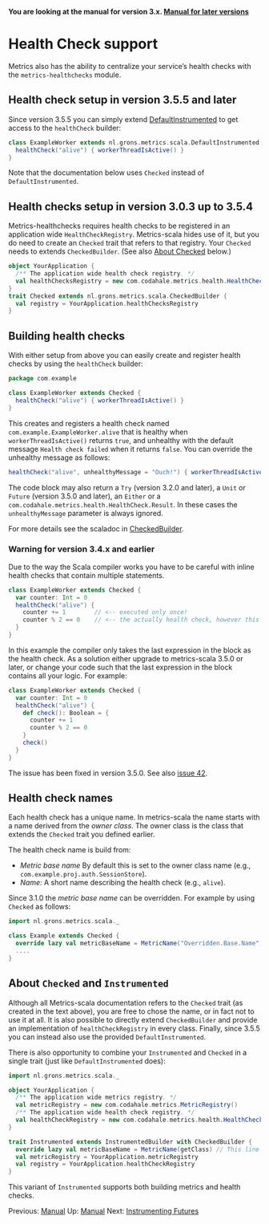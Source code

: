 **You are looking at the manual for version 3.x. [Manual for later versions](/docs/HealthCheckManual.md)**

# Health Check support

Metrics also has the ability to centralize your service’s health checks with the `metrics-healthchecks` module.

## Health check setup in version 3.5.5 and later

Since version 3.5.5 you can simply extend
[DefaultInstrumented](/src/main/scala/nl/grons/metrics/scala/DefaultInstrumented.scala) to get access to the
`healthCheck` builder:

```scala
class ExampleWorker extends nl.grons.metrics.scala.DefaultInstrumented {
  healthCheck("alive") { workerThreadIsActive() }
}
```

Note that the documentation below uses `Checked` instead of `DefaultInstrumented`.

## Health checks setup in version 3.0.3 up to 3.5.4

Metrics-healthchecks requires health checks to be registered in an application wide `HealthCheckRegistry`. Metrics-scala
hides use of it, but you do need to create an `Checked` trait that refers to that registry. Your `Checked` needs to
extends `CheckedBuilder`. (See also [About Checked](#about-checked-and-instrumented) below.)

```scala
object YourApplication {
  /** The application wide health check registry. */
  val healthChecksRegistry = new com.codahale.metrics.health.HealthCheckRegistry()
}
trait Checked extends nl.grons.metrics.scala.CheckedBuilder {
  val registry = YourApplication.healthChecksRegistry
}
```

## Building health checks

With either setup from above you can easily create and register health checks by using the `healthCheck` builder:

```scala
package com.example

class ExampleWorker extends Checked {
  healthCheck("alive") { workerThreadIsActive() }
}
```

This creates and registers a health check named `com.example.ExampleWorker.alive` that is healthy when
`workerThreadIsActive()` returns `true`, and unhealthy with the default message `Health check failed` when it returns
`false`. You can override the unhealthy message as follows:

```scala
healthCheck("alive", unhealthyMessage = "Ouch!") { workerThreadIsActive() }
```

The code block may also return a `Try` (version 3.2.0 and later), a `Unit` or `Future` (version 3.5.0 and later), an
`Either` or a `com.codahale.metrics.health.HealthCheck.Result`. In these cases the `unhealthyMessage` parameter is
always ignored.

For more details see the scaladoc in [CheckedBuilder](/src/main/scala/nl/grons/metrics/scala/CheckedBuilder.scala).

### Warning for version 3.4.x and earlier

Due to the way the Scala compiler works you have to be careful with inline health checks that contain multiple
statements.

```scala
class ExampleWorker extends Checked {
  var counter: Int = 0
  healthCheck("alive") {
    counter += 1        // <-- executed only once!
    counter % 2 == 0    // <-- the actually health check, however this will return the same value always!
  }
}
```

In this example the compiler only takes the last expression in the block as the health check. As a solution either
upgrade to metrics-scala 3.5.0 or later, or change your code such that the last expression in the block contains all
your logic. For example:

```scala
class ExampleWorker extends Checked {
  var counter: Int = 0
  healthCheck("alive") {
    def check(): Boolean = {
      counter += 1
      counter % 2 == 0
    }
    check()
  }
}
```

The issue has been fixed in version 3.5.0. See also [issue 42](https://github.com/erikvanoosten/metrics-scala/issues/42).

## Health check names

Each health check has a unique name. In metrics-scala the name starts with a name derived from the *owner class*.
The owner class is the class that extends the `Checked` trait you defined earlier.

The health check name is build from:

* *Metric base name* By default this is set to the owner class name (e.g., `com.example.proj.auth.SessionStore`).
* *Name:* A short name describing the health check (e.g., `alive`).

Since 3.1.0 the *metric base name* can be overridden. For example by using `Checked` as follows:

```scala
import nl.grons.metrics.scala._

class Example extends Checked {
  override lazy val metricBaseName = MetricName("Overridden.Base.Name")
  ....
}
```

## About `Checked` and `Instrumented`

Although all Metrics-scala documentation refers to the `Checked` trait (as created in the text above), you are free to
chose the name, or in fact not to use it at all. It is also possible to directly extend `CheckedBuilder` and provide an
implementation of `healthCheckRegistry` in every class. Finally, since 3.5.5 you can instead also use the provided
`DefaultInstrumented`.

There is also opportunity to combine your `Instrumented` and `Checked` in a single trait (just like
`DefaultInstrumented` does):

```scala
import nl.grons.metrics.scala._

object YourApplication {
  /** The application wide metrics registry. */
  val metricRegistry = new com.codahale.metrics.MetricRegistry()
  /** The application wide health check registry. */
  val healthCheckRegistry = new com.codahale.metrics.health.HealthCheckRegistry()
}

trait Instrumented extends InstrumentedBuilder with CheckedBuilder {
  override lazy val metricBaseName = MetricName(getClass) // This line required with 3.1.0, optional since 3.1.1.
  val metricRegistry = YourApplication.metricRegistry
  val registry = YourApplication.healthCheckRegistry
}
```

This variant of `Instrumented` supports both building metrics and health checks.

Previous: [Manual](Manual.md) Up: [Manual](Manual.md) Next: [Instrumenting Futures](Futures.md)
